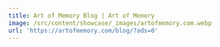 ```yaml
---
title: Art of Memory Blog | Art of Memory
image: /src/content/showcase/_images/artofmemory.com.webp
url: 'https://artofmemory.com/blog/?ads=0'
---
```


